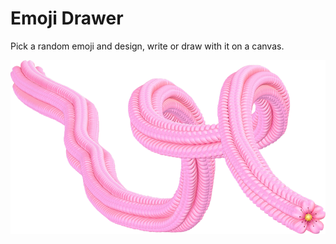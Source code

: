 # Emoji Drawer

Pick a random emoji and design, write or draw with it on a canvas.

![Drawing Image](/readme-img/drawing-example.png)
